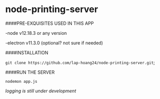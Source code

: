 # node-printing-server


####PRE-EXQUISITES USED IN THIS APP

-node v12.18.3 or any version

-electron v11.3.0 (optional? not sure if needed)

####INSTALLATION

`git clone https://github.com/lap-hoang24/node-printing-server.git`;

####RUN THE SERVER

`nodemon app.js`


*logging is still under development*


